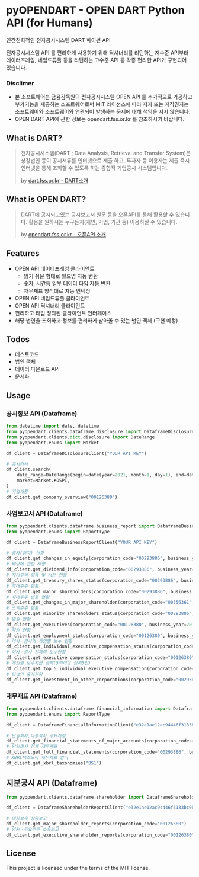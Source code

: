 # pyOPENDART - OPEN DART Python API (for Humans)

인간친화적인 전자공시시스템 DART 파이썬 API

전자공시시스템 API 를 편리하게 사용하기 위해 딕셔너리를 리턴하는 저수준 API부터 데이터프레임, 네임드튜플 등을 리턴하는 고수준 API 등 각종 편리한 API가 구현되어 있습니다.

### Disclimer
* 본 소프트웨어는 금융감독원의 전자공시시스템 OPEN API 를 추가적으로 가공하고 부가기능을 제공하는 소프트웨어로써 MIT 라이선스에 따라 저자 또는 저작권자는 소프트웨어와 소프트웨어와 연관되어 발생하는 문제에 대해 책임을 지지 않습니다.
* OPEN DART API에 관한 정보는 opendart.fss.or.kr 를 참조하시기 바랍니다.

## What is DART?

> 전자공시시스템(DART ; Data Analysis, Retrieval and Transfer System)은 상장법인 등이 공시서류를 인터넷으로 제출 하고, 투자자 등 이용자는 제출 즉시 인터넷을 통해 조회할 수 있도록 하는 종합적 기업공시 시스템입니다.
>
> by [dart.fss.or.kr - DART소개](http://dart.fss.or.kr/introduction/content1.do)

## What is OPEN DART?

> DART에 공시되고있는 공시보고서 원문 등을 오픈API를 통해 활용할 수 있습니다. 활용을 원하시는 누구든지(개인, 기업, 기관 등) 이용하실 수 있습니다.
>
> by [opendart.fss.or.kr - 오픈API 소개](https://opendart.fss.or.kr/intro/main.do)

## Features

* OPEN API 데이터프레임 클라이언트
  * 읽기 쉬운 형태로 필드명 자동 변환
  * 숫자, 시간등 일부 데이터 타입 자동 변환
  * 재무재표 양식대로 자동 인덱싱
* OPEN API 네임드튜플 클라이언트
* OPEN API 딕셔너리 클라이언트
* 편리하고 타입 정의된 클라이언트 인터페이스
* ~~해당 법인을 조회하고 정보를 편리하게 받아올 수 있는 법인 객체~~ (구현 예정)

## Todos
* 테스트코드
* 법인 객체
* 데이터 다운로드 API
* 문서화

## Usage

### 공시정보 API (Dataframe)

```python
from datetime import date, datetime
from pyopendart.clients.dataframe.disclosure import DataframeDisclosureClient
from pyopendart.clients.dict.disclosure import DateRange
from pyopendart.enums import Market

df_client = DataframeDisclosureClient("YOUR API KEY")

# 공시검색
df_client.search(
    date_range=DateRange(begin=date(year=2021, month=1, day=1), end=datetime.now().date()),
    market=Market.KOSPI,
)
# 기업개황
df_client.get_company_overview("00126380")
```

### 사업보고서 API (Dataframe)

```python
from pyopendart.clients.dataframe.business_report import DataframeBusinessReportClient
from pyopendart.enums import ReportType

df_client = DataframeBusinessReportClient("YOUR API KEY")

# 증자(감자) 현황
df_client.get_changes_in_equity(corporation_code="00293886", business_year=2018, report_type=ReportType.ANNUAL)
# 배당에 관한 사항
df_client.get_dividend_info(corporation_code="00293886", business_year=2018, report_type=ReportType.ANNUAL)
# 자기주식 취득 및 처분 현황
df_client.get_treasury_shares_status(corporation_code="00293886", business_year=2018, report_type=ReportType.ANNUAL)
# 최대주주 현황
df_client.get_major_shareholders(corporation_code="00293886", business_year=2018, report_type=ReportType.ANNUAL)
# 최대주주 변동 현황
df_client.get_changes_in_major_shareholder(corporation_code="00356361", business_year=2018, report_type=ReportType.ANNUAL)
# 소액주주 현황
df_client.get_minority_shareholders_status(corporation_code="00293886", business_year=2019, report_type=ReportType.Q1)
# 임원 현황
df_client.get_executives(corporation_code="00126380", business_year=2019, report_type=ReportType.Q1)
# 직원 현황
df_client.get_employment_status(corporation_code="00126380", business_year=2019, report_type=ReportType.Q1)
# 이사ㆍ감사의 개인별 보수 현황	
df_client.get_individual_executive_compensation_status(corporation_code="00126380", business_year=2019, report_type=ReportType.ANNUAL)
# 이사ㆍ감사 전체의 보수현황	
df_client.get_executive_compensation_status(corporation_code="00126380", business_year=2019, report_type=ReportType.ANNUAL)
# 개인별 보수지급 금액(5억이상 상위5인)
df_client.get_top_5_individual_executive_compensation(corporation_code="00126380", business_year=2019, report_type=ReportType.ANNUAL)
# 타법인 출자현황	
df_client.get_investment_in_other_corporations(corporation_code="00293886", business_year=2019, report_type=ReportType.ANNUAL)
```

### 재무재표 API (Dataframe)

```python
from pyopendart.clients.dataframe.financial_information import DataframeFinancialInformationClient
from pyopendart.enums import ReportType

df_client = DataframeFinancialInformationClient("e32e1ae12ac94446f3133bc0b7e42491b0cde4a3")

# 단일회사,다중회사 주요계정	
df_client.get_financial_statements_of_major_accounts(corporation_codes=["00293886", "00126380"], business_year=2019, report_type=ReportType.Q1)
# 단일회사 전체 재무재표
df_client.get_full_financial_statements(corporation_code="00293886", business_year=2019, report_type=ReportType.Q1)
# XBRL택소노미 재무제표 양식
df_client.get_xbrl_taxonomies("BS1")
```

## 지분공시 API (Dataframe)

```python
from pyopendart.clients.dataframe.shareholder import DataframeShareholderReportClient

df_client = DataframeShareholderReportClient("e32e1ae12ac94446f3133bc0b7e42491b0cde4a3")

# 대량보유 상황보고
df_client.get_major_shareholder_reports(corporation_code="00126380")
# 임원ㆍ주요주주 소유보고	
df_client.get_executive_shareholder_reports(corporation_code="00126380")
```

## License
This project is licensed under the terms of the MIT license.